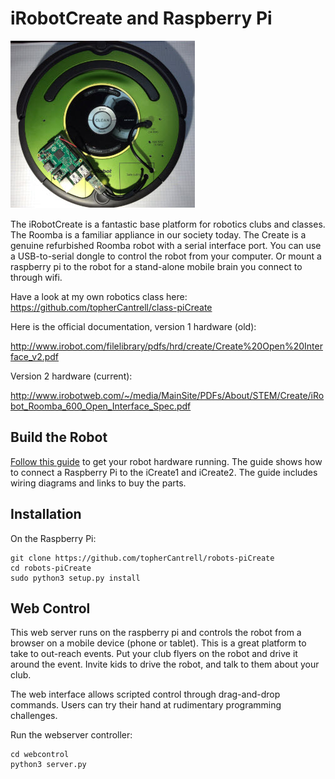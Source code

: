 # iRobotCreate and Raspberry Pi

![](art/small.jpg)

The iRobotCreate is a fantastic base platform for robotics clubs and classes. The Roomba is a familiar appliance in our society today. The 
Create is a genuine refurbished Roomba robot with a serial interface port. You can use a USB-to-serial dongle to control the
robot from your computer. Or mount a raspberry pi to the robot for a stand-alone mobile brain you connect to through wifi.

Have a look at my own robotics class here: https://github.com/topherCantrell/class-piCreate

Here is the official documentation, version 1 hardware (old):

http://www.irobot.com/filelibrary/pdfs/hrd/create/Create%20Open%20Interface_v2.pdf

Version 2 hardware (current):

http://www.irobotweb.com/~/media/MainSite/PDFs/About/STEM/Create/iRobot_Roomba_600_Open_Interface_Spec.pdf

## Build the Robot

[Follow this guide](HARDWARE.md) to get your robot hardware running. The guide shows how to connect a Raspberry Pi to the iCreate1 and iCreate2.
The guide includes wiring diagrams and links to buy the parts.

## Installation

On the Raspberry Pi:
```
git clone https://github.com/topherCantrell/robots-piCreate
cd robots-piCreate
sudo python3 setup.py install
```

## Web Control

This web server runs on the raspberry pi and controls the robot from a browser on a mobile device (phone or tablet). 
This is a great platform to take to out-reach events. Put your club flyers on the robot and drive it around the event. 
Invite kids to drive the robot, and talk to them about your club.

The web interface allows scripted control through drag-and-drop commands. Users can try their hand at rudimentary programming challenges.

Run the webserver controller:
```
cd webcontrol
python3 server.py
```

